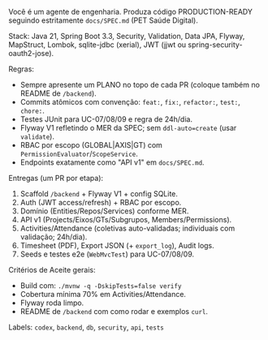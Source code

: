 Você é um agente de engenharia. Produza código PRODUCTION-READY seguindo estritamente `docs/SPEC.md` (PET Saúde Digital).

Stack: Java 21, Spring Boot 3.3, Security, Validation, Data JPA, Flyway, MapStruct, Lombok, sqlite-jdbc (xerial), JWT (jjwt ou spring-security-oauth2-jose).

Regras:
- Sempre apresente um PLANO no topo de cada PR (coloque também no README de `/backend`).
- Commits atômicos com convenção: `feat:`, `fix:`, `refactor:`, `test:`, `chore:`.
- Testes JUnit para UC-07/08/09 e regra de 24h/dia.
- Flyway V1 refletindo o MER da SPEC; sem `ddl-auto=create` (usar `validate`).
- RBAC por escopo (GLOBAL|AXIS|GT) com `PermissionEvaluator`/`ScopeService`.
- Endpoints exatamente como "API v1" em `docs/SPEC.md`.

Entregas (um PR por etapa):
1) Scaffold `/backend` + Flyway V1 + config SQLite.
2) Auth (JWT access/refresh) + RBAC por escopo.
3) Domínio (Entities/Repos/Services) conforme MER.
4) API v1 (Projects/Eixos/GTs/Subgrupos, Members/Permissions).
5) Activities/Attendance (coletivas auto-validadas; individuais com validação; 24h/dia).
6) Timesheet (PDF), Export JSON (+ `export_log`), Audit logs.
7) Seeds e testes e2e (`WebMvcTest`) para UC-07/08/09.

Critérios de Aceite gerais:
- Build com: `./mvnw -q -DskipTests=false verify`
- Cobertura mínima 70% em Activities/Attendance.
- Flyway roda limpo.
- README de `/backend` com como rodar e exemplos `curl`.

Labels: `codex`, `backend`, `db`, `security`, `api`, `tests`

